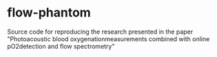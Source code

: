 # flow-phantom
Source code for reproducing the research presented in the paper "Photoacoustic blood oxygenationmeasurements combined with online pO2detection and flow spectrometry"
